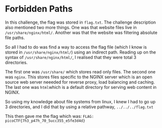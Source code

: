 # Forbidden Paths

In this challenge, the flag was stored in `flag.txt`. The challenge description also mentioned two more things. One was that website files live in `/usr/share/nginx/html/`.
Another was that the website was filtering absolute file paths. 

So all I had to do was find a way to access the flag file (which I know is stored in `/usr/share/nginx/html/`) using an indirect path.
Reading up on the syntax of `/usr/share/nginx/html/`, I realised that they were total 3 directories. 

The first one was `/usr/share/` which stores read only files. The second one was `nginx`. This stores files specific to the NGINX server which is an open source web server neeeded for reverse proxy, load balancing and caching.
The last one was `html`which is a default directory for serving web content in NGINX.

So using my knowledge about file systems from linux, I knew I had to go up 3 directories, and I did that by using a relative pathway,
`../../../flag.txt`

This then gave me the flag which was:
`FLAG: picoCTF{7h3_p47h_70_5ucc355_e5fe3d4d}`
